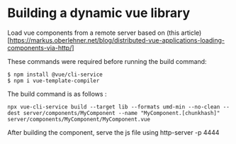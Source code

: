 # Building a dynamic vue library

Load vue components from a remote server based on (this article)[https://markus.oberlehner.net/blog/distributed-vue-applications-loading-components-via-http/]


These commands were required before running the build command: 

```
$ npm install @vue/cli-service
$ npm i vue-template-compiler
```

The build command is as follows :

```
npx vue-cli-service build --target lib --formats umd-min --no-clean --dest server/components/MyComponent --name "MyComponent.[chunkhash]" server/components/MyComponent/MyComponent.vue

```

After building the component, serve the js file using http-server -p 4444


